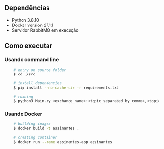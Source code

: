 ## Dependências

-   Python 3.8.10
-   Docker version 27.1.1
-   Servidor RabbitMQ em execução

## Como executar

### Usando command line

```bash
    # entry on source folder
    $ cd ./src

    # install dependencies
    $ pip install --no-cache-dir -r requirements.txt

    # running
    $ python3 Main.py <exchange_name>:<topic_separated_by_comma>,<topic_separated_by_comma>
```

### Usando Docker

```bash
    # building images
    $ docker build -t assinantes .

    # creating container
    $ docker run --name assinantes-app assinantes
```
